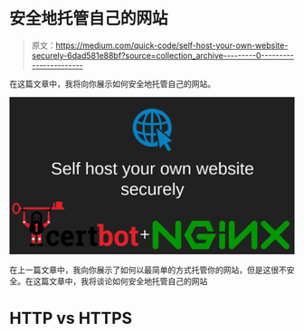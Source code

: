 # 安全地托管自己的网站

> 原文：<https://medium.com/quick-code/self-host-your-own-website-securely-6dad581e88bf?source=collection_archive---------0----------------------->

在这篇文章中，我将向你展示如何安全地托管自己的网站。

![](img/7a744b6783f5b90b0704a91b03d49951.png)

在上一篇文章中，我向你展示了如何以最简单的方式托管你的网站，但是这很不安全。在这篇文章中，我将谈论如何安全地托管自己的网站

# HTTP vs HTTPS
